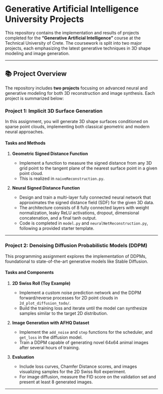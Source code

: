 # Generative Artificial Intelligence University Projects

This repository contains the implementation and results of projects completed for the **“Generative Artificial Intelligence”** course at the Technical University of Crete. The coursework is split into two major projects, each emphasizing the latest generative techniques in 3D shape modeling and image generation.

---

## 📚 Project Overview

The repository includes **two projects** focusing on advanced neural and generative modeling for both 3D reconstruction and image synthesis. Each project is summarized below:

### **Project 1: Implicit 3D Surface Generation**

In this assignment, you will generate 3D shape surfaces conditioned on sparse point clouds, implementing both classical geometric and modern neural approaches.

#### **Tasks and Methods**
1. **Geometric Signed Distance Function**  
   - Implement a function to measure the signed distance from any 3D grid point to the tangent plane of the nearest surface point in a given point cloud.
   - This is realized in `naiveReconstruction.py`.

2. **Neural Signed Distance Function**  
   - Design and train a multi-layer fully connected neural network that approximates the signed distance field (SDF) for the given 3D data.  
   - The architecture consists of 8 fully connected layers with weight normalization, leaky ReLU activations, dropout, dimensional concatenation, and a final tanh output.
   - Code is completed in `model.py` and `neuralNetReconstruction.py`, following a provided starter template.

---

### **Project 2: Denoising Diffusion Probabilistic Models (DDPM)**

This programming assignment explores the implementation of DDPMs, foundational to state-of-the-art generative models like Stable Diffusion.

#### **Tasks and Components**
1. **2D Swiss Roll (Toy Example)**
   - Implement a custom noise prediction network and the DDPM forward/reverse processes for 2D point clouds in `2d_plot_diffusion_todo/`.
   - Build the training loss and iterate until the model can synthesize samples similar to the target 2D distribution.

2. **Image Generation with AFHQ Dataset**
   - Implement the `add_noise` and `step` functions for the scheduler, and `get_loss` in the diffusion model.
   - Train a DDPM capable of generating novel 64x64 animal images after several hours of training.

3. **Evaluation**
   - Include loss curves, Chamfer Distance scores, and images visualizing samples for the 2D Swiss Roll experiment.
   - For image diffusion, measure the FID score on the validation set and present at least 8 generated images.

---
